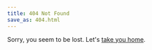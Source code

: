 ```yaml
---
title: 404 Not Found
save_as: 404.html
---
```


Sorry, you seem to be lost. Let's [take you home](/).
